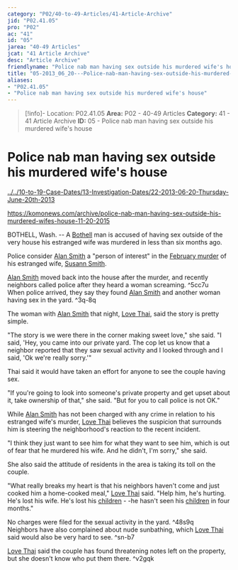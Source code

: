 ```yaml
---
category: "P02/40-to-49-Articles/41-Article-Archive"
jid: "P02.41.05"
pro: "P02"
ac: "41"
id: "05"
jarea: "40-49 Articles"
jcat: "41 Article Archive"
desc: "Article Archive"
friendlyname: "Police nab man having sex outside his murdered wife's house"
title: "05-2013_06_20---Police-nab-man-having-sex-outside-his-murdered-wife_s-house"
aliases: 
- "P02.41.05"
- "Police nab man having sex outside his murdered wife's house"
---
```

>[!info]- Location: P02.41.05
>**Area:** P02 - 40-49 Articles
>**Category:** 41 - 41 Article Archive
>**ID:** 05 - Police nab man having sex outside his murdered wife's house

# Police nab man having sex outside his murdered wife's house



[../../10-to-19-Case-Dates/13-Investigation-Dates/22-2013-06-20-Thursday-June-20th-2013](../../10-to-19-Case-Dates/13-Investigation-Dates/22-2013-06-20-Thursday-June-20th-2013.md#)

<https://komonews.com/archive/police-nab-man-having-sex-outside-his-murdered-wifes-house-11-20-2015>

BOTHELL, Wash. -- A [Bothell](../../50-to-59-Investigation/52-Key-Locations/05-Bothell.md#) man is accused of having sex outside of the very house his estranged wife was murdered in less than six months ago.  

  

Police consider [Alan Smith](../../70-to-79-People/72-Suspects-and-People-of-Interest/02-Alan-Smith.md#) a "person of interest" in the [February murder](http://www.komonews.com/news/local/Medical-examiner-Bothell-mom-was-killed-by-injuries-to-the-head-191452901.html) of his estranged wife, [Susann Smith](../../70-to-79-People/71-Victims/02-Susann-Smith.md#).  

  

[Alan Smith](../../70-to-79-People/72-Suspects-and-People-of-Interest/02-Alan-Smith.md#.md#) moved back into the house after the murder, and recently neighbors called police after they heard a woman screaming. ^5cc7u  
When police arrived, they say they found [Alan Smith](../../70-to-79-People/72-Suspects-and-People-of-Interest/02-Alan-Smith.md#.md#.md#) and another woman having sex in the yard. ^3q-8q

  

The woman with [Alan Smith](../../70-to-79-People/72-Suspects-and-People-of-Interest/02-Alan-Smith.md#.md#.md#.md#) that night, [Love Thai](../../70-to-79-People/73-Family-and-Friends/03-Love-Thai.md#), said the story is pretty simple.  

  

"The story is we were there in the corner making sweet love," she said. "I said, 'Hey, you came into our private yard. The cop let us know that a neighbor reported that they saw sexual activity and I looked through and I said, 'Ok we're really sorry.'"  

  

Thai said it would have taken an effort for anyone to see the couple having sex.  

  

"If you're going to look into someone's private property and get upset about it, take ownership of that," she said. "But for you to call police is not OK."  

  

While [Alan Smith](../../70-to-79-People/72-Suspects-and-People-of-Interest/02-Alan-Smith.md#.md#.md#.md#.md#) has not been charged with any crime in relation to his estranged wife's murder, [Love Thai](../../70-to-79-People/73-Family-and-Friends/03-Love-Thai.md#.md#) believes the suspicion that surrounds him is steering the neighborhood's reaction to the recent incident.  

  

"I think they just want to see him for what they want to see him, which is out of fear that he murdered his wife. And he didn't, I'm sorry," she said.  

  

She also said the attitude of residents in the area is taking its toll on the couple.  

  

"What really breaks my heart is that his neighbors haven't come and just cooked him a home-cooked meal," [Love Thai](../../70-to-79-People/73-Family-and-Friends/03-Love-Thai.md#.md#.md#) said. "Help him, he's hurting. He's lost his wife. He's lost his [children](../../70-to-79-People/73-Family-and-Friends/08-Children.md#) - -he hasn't seen his [children](../../70-to-79-People/73-Family-and-Friends/08-Children.md#) in four months."  

  

No charges were filed for the sexual activity in the yard. ^48s9q  
Neighbors have also complained about nude sunbathing, which [Love Thai](../../70-to-79-People/73-Family-and-Friends/03-Love-Thai.md#.md#.md#.md#) said would also be very hard to see. ^sn-b7

  

[Love Thai](../../70-to-79-People/73-Family-and-Friends/03-Love-Thai.md#.md#.md#.md#.md#) said the couple has found threatening notes left on the property, but she doesn't know who put them there. ^v2gqk
